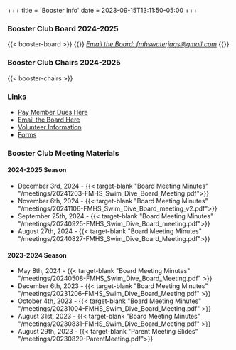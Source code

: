 +++
title = 'Booster Info'
date = 2023-09-15T13:11:50-05:00
+++

### Booster Club Board 2024-2025  
{{< booster-board >}}
{{<rawhtml>}}
<em><a href="mailto:fmhswaterjags@gmail.com">Email the Board: fmhswaterjags@gmail.com</a></em>
{{</rawhtml>}}

### Booster Club Chairs 2024-2025
{{< booster-chairs >}}  

### Links
- [Pay Member Dues Here](https://fmhs-swim-dive-booster-club.square.site/)  
- [Email the Board Here](mailto:fmhswaterjags@gmail.com)
- [Volunteer Information](../volunteer)
- [Forms](../forms)


### Booster Club Meeting Materials

#### 2024-2025 Season
- December 3rd, 2024 - {{< target-blank "Board Meeting Minutes" "/meetings/20241203-FMHS_Swim_Dive_Board_Meeting.pdf">}}
- November 6th, 2024 - {{< target-blank "Board Meeting Minutes" "/meetings/20241106-FMHS_Swim_Dive_Board_meeting_v2.pdf">}}
- September 25th, 2024 - {{< target-blank "Board Meeting Minutes" "/meetings/20240925-FMHS_Swim_Dive_Board_meeting.pdf">}}
- August 27th, 2024 - {{< target-blank "Board Meeting Minutes" "/meetings/20240827-FMHS_Swim_Dive_Board_Meeting.pdf">}}
  
#### 2023-2024 Season
- May 8th, 2024 - {{< target-blank "Board Meeting Minutes" "/meetings/20240508-FMHS_Swim_Dive_Board_Meeting.pdf" >}}
- December 6th, 2023 - {{< target-blank "Board Meeting Minutes" "/meetings/20231206-FMHS_Swim_Dive_Board_Meeting.pdf" >}}
- October 4th, 2023 - {{< target-blank "Board Meeting Minutes" "/meetings/20231004-FMHS_Swim_Dive_Board_Meeting.pdf" >}}
- August 31st, 2023 - {{< target-blank "Board Meeting Minutes" "/meetings/20230831-FMHS_Swim_Dive_Board_Meeting.pdf" >}}
- August 29th, 2023 - {{< target-blank "Parent Meeting Slides" "/meetings/20230829-ParentMeeting.pdf">}}
